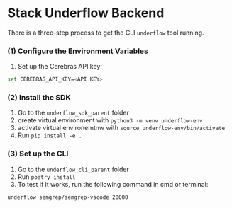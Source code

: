 # Stack Underflow Backend

There is a three-step process to get the CLI `underflow` tool running.

### (1) Configure the Environment Variables

1. Set up the Cerebras API key:

```bash
set CEREBRAS_API_KEY=<API KEY>
```

### (2) Install the SDK

1. Go to the `underflow_sdk_parent` folder
2. create virtual environment with  `python3 -m venv underflow-env`
3. activate virtual environemtnw with  `source underflow-env/bin/activate `
4. Run `pip install -e .`

### (3) Set up the CLI

1. Go to the `underflow_cli_parent` folder
2. Run `poetry install`
3. To test if it works, run the following command in cmd or terminal:

```
underflow semgrep/semgrep-vscode 20000
```
